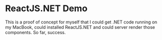 # ReactJS.NET Demo

This is a proof of concept for myself that I could get .NET code running on my MacBook, could installed ReactJS.NET and could server render those components. So far, success.
